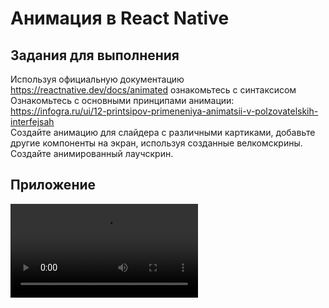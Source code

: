 # Анимация в React Native
## Задания для выполнения
Используя официальную документацию https://reactnative.dev/docs/animated ознакомьтесь с синтаксисом  
Ознакомьтесь с основными принципами анимации: https://infogra.ru/ui/12-printsipov-primeneniya-animatsii-v-polzovatelskih-interfejsah  
Создайте анимацию для слайдера с различными картиками, добавьте другие компоненты на экран, используя созданные велкомскрины.   
Создайте анимированный лаучскрин.  
## Приложение
![alt](./video.mp4)
